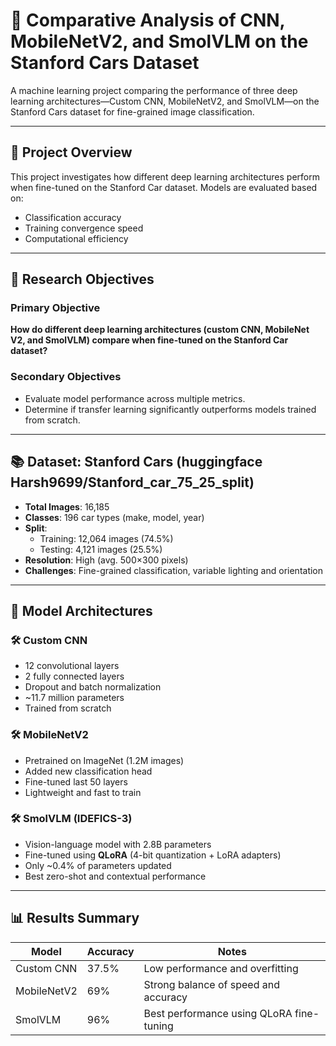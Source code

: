# 🚗 Comparative Analysis of CNN, MobileNetV2, and SmolVLM on the Stanford Cars Dataset

A machine learning project comparing the performance of three deep learning architectures—Custom CNN, MobileNetV2, and SmolVLM—on the Stanford Cars dataset for fine-grained image classification.

---

## 📌 Project Overview

This project investigates how different deep learning architectures perform when fine-tuned on the Stanford Car dataset. Models are evaluated based on:

- Classification accuracy  
- Training convergence speed  
- Computational efficiency  

---

## 🎯 Research Objectives

### Primary Objective
**How do different deep learning architectures (custom CNN, MobileNet V2, and SmolVLM) compare when fine-tuned on the Stanford Car dataset?**

### Secondary Objectives
- Evaluate model performance across multiple metrics.
- Determine if transfer learning significantly outperforms models trained from scratch.

---

## 📚 Dataset: Stanford Cars (huggingface Harsh9699/Stanford_car_75_25_split)

- **Total Images**: 16,185  
- **Classes**: 196 car types (make, model, year)  
- **Split**:  
  - Training: 12,064 images (74.5%)  
  - Testing: 4,121 images (25.5%)  
- **Resolution**: High (avg. 500×300 pixels)  
- **Challenges**: Fine-grained classification, variable lighting and orientation

---

## 🧠 Model Architectures

### 🛠 Custom CNN
- 12 convolutional layers
- 2 fully connected layers
- Dropout and batch normalization
- ~11.7 million parameters
- Trained from scratch

### 🛠 MobileNetV2
- Pretrained on ImageNet (1.2M images)
- Added new classification head
- Fine-tuned last 50 layers
- Lightweight and fast to train

### 🛠 SmolVLM (IDEFICS-3)
- Vision-language model with 2.8B parameters
- Fine-tuned using **QLoRA** (4-bit quantization + LoRA adapters)
- Only ~0.4% of parameters updated
- Best zero-shot and contextual performance

---

## 📊 Results Summary

| Model        | Accuracy | Notes                                        |
|--------------|----------|----------------------------------------------|
| Custom CNN   | 37.5%      | Low performance and overfitting            |
| MobileNetV2  | 69%      | Strong balance of speed and accuracy         |
| SmolVLM      | 96%      | Best performance using QLoRA fine-tuning     |


